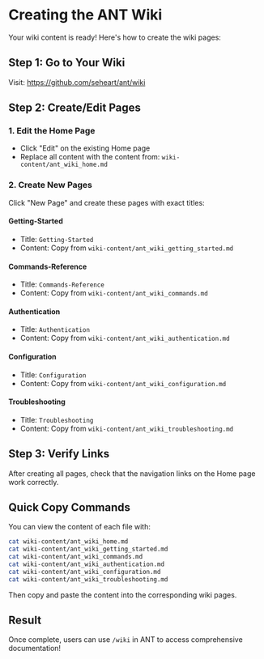 # Creating the ANT Wiki

Your wiki content is ready! Here's how to create the wiki pages:

## Step 1: Go to Your Wiki
Visit: https://github.com/seheart/ant/wiki

## Step 2: Create/Edit Pages

### 1. Edit the Home Page
- Click "Edit" on the existing Home page
- Replace all content with the content from: `wiki-content/ant_wiki_home.md`

### 2. Create New Pages
Click "New Page" and create these pages with exact titles:

#### Getting-Started
- Title: `Getting-Started`
- Content: Copy from `wiki-content/ant_wiki_getting_started.md`

#### Commands-Reference  
- Title: `Commands-Reference`
- Content: Copy from `wiki-content/ant_wiki_commands.md`

#### Authentication
- Title: `Authentication` 
- Content: Copy from `wiki-content/ant_wiki_authentication.md`

#### Configuration
- Title: `Configuration`
- Content: Copy from `wiki-content/ant_wiki_configuration.md`

#### Troubleshooting
- Title: `Troubleshooting`
- Content: Copy from `wiki-content/ant_wiki_troubleshooting.md`

## Step 3: Verify Links
After creating all pages, check that the navigation links on the Home page work correctly.

## Quick Copy Commands

You can view the content of each file with:

```bash
cat wiki-content/ant_wiki_home.md
cat wiki-content/ant_wiki_getting_started.md  
cat wiki-content/ant_wiki_commands.md
cat wiki-content/ant_wiki_authentication.md
cat wiki-content/ant_wiki_configuration.md
cat wiki-content/ant_wiki_troubleshooting.md
```

Then copy and paste the content into the corresponding wiki pages.

## Result
Once complete, users can use `/wiki` in ANT to access comprehensive documentation!